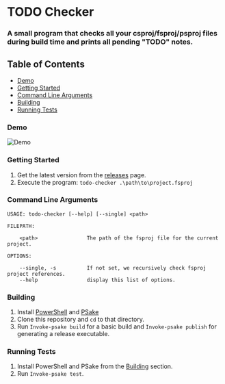 # TODO Checker <!-- omit in toc -->

### A small program that checks all your csproj/fsproj/psproj files during build time and prints all pending "TODO" notes. <!-- omit in toc -->

## Table of Contents <!-- omit in toc -->

- [Demo](#demo)
- [Getting Started](#getting-started)
- [Command Line Arguments](#command-line-arguments)
- [Building](#building)
- [Running Tests](#running-tests)

### Demo

![Demo](https://i.imgur.com/mfo67Yy.gif)

### Getting Started

1. Get the latest version from the [releases](https://) page.
2. Execute the program: `todo-checker .\path\to\project.fsproj`

### Command Line Arguments

    USAGE: todo-checker [--help] [--single] <path>

    FILEPATH:

        <path>                The path of the fsproj file for the current project.

    OPTIONS:

        --single, -s          If not set, we recursively check fsproj project references.
        --help                display this list of options.

### Building

1. Install [PowerShell](https://github.com/PowerShell/PowerShell) and [PSake](https://github.com/psake/psake)
2. Clone this repository and `cd` to that directory.
3. Run `Invoke-psake build` for a basic build and `Invoke-psake publish` for generating a release executable.

### Running Tests

1. Install PowerShell and PSake from the [Building](#building) section.
2. Run `Invoke-psake test`.
